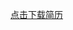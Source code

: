 <!--
author: 小莫
date: 2016-05-14
title: 我的个人简历
tags: 我的生活
category: 生活随笔
status: publish
summary: 我的简历
-->

[点击下载简历](./../img/aboutMe.doc)
